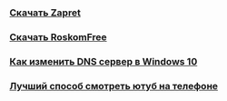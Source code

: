### [Скачать Zapret](https://github.com/censorliber/zapret)

### [Скачать RoskomFree](https://github.com/censorliber/roskomFree)

### [Как изменить DNS сервер в Windows 10](https://github.com/censorliber/censorliber/blob/main/dns.md)

### [Лучший способ смотреть ютуб на телефоне](https://github.com/censorliber/censorliber/blob/main/bravenewpipe.md)

